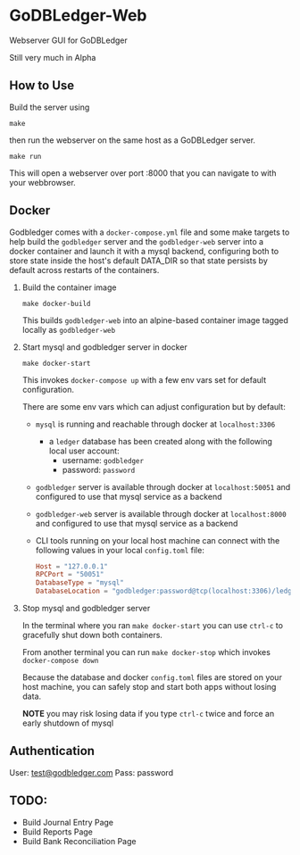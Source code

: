 # GoDBLedger-Web
Webserver GUI for GoDBLedger

Still very much in Alpha

## How to Use

Build the server using
```
make
````
then run the webserver on the same host as a GoDBLedger server.
```
make run
```

This will open a webserver over port :8000 that you can navigate to with your webbrowser.

## Docker 

Godbledger comes with a `docker-compose.yml` file and some make targets to help build the `godbledger` server and the `godbledger-web` server into a docker container and launch it with a mysql backend, configuring both to store state inside the host's default DATA_DIR so that state persists by default across restarts of the containers.

1. Build the container image

    ```
    make docker-build
    ```

    This builds `godbledger-web` into an alpine-based container image tagged locally as `godbledger-web`

1. Start mysql and godbledger server in docker

    ```
    make docker-start
    ```

    This invokes `docker-compose up` with a few env vars set for default configuration.

    There are some env vars which can adjust configuration but by default:
    - `mysql` is running and reachable through docker at `localhost:3306`
      - a `ledger` database has been created along with the following local user account:
        - username: `godbledger`
        - password: `password`
    - `godbledger` server is available through docker at `localhost:50051` and configured to use that mysql service as a backend
    - `godbledger-web` server is available through docker at `localhost:8000` and configured to use that mysql service as a backend
    - CLI tools running on your local host machine can connect with the following values in your local `config.toml` file:

        ```toml
        Host = "127.0.0.1"
        RPCPort = "50051"
        DatabaseType = "mysql"
        DatabaseLocation = "godbledger:password@tcp(localhost:3306)/ledger?charset=utf8mb4,utf8
        ```

1. Stop mysql and godbledger server

   In the terminal where you ran `make docker-start` you can use `ctrl-c` to gracefully shut down both containers.

   From another terminal you can run `make docker-stop` which invokes `docker-compose down`

   Because the database and docker `config.toml` files are stored on your host machine, you can safely stop and start both apps without losing data.

   **NOTE** you may risk losing data if you type `ctrl-c` twice and force an early shutdown of mysql

## Authentication

User: test@godbledger.com
Pass: password

## TODO:

- Build Journal Entry Page
- Build Reports Page
- Build Bank Reconciliation Page
